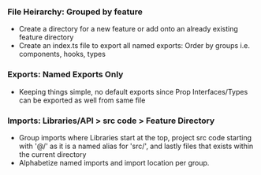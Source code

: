### File Heirarchy: Grouped by feature

- Create a directory for a new feature or add onto an already existing feature directory
- Create an index.ts file to export all named exports: Order by groups i.e. components, hooks, types

### Exports: Named Exports Only

- Keeping things simple, no default exports since Prop Interfaces/Types can be exported as well from same file

### Imports: Libraries/API > src code > Feature Directory

- Group imports where Libraries start at the top, project src code starting with '@/' as it is a named alias for 'src/', and lastly files that exists within the current directory
- Alphabetize named imports and import location per group.
